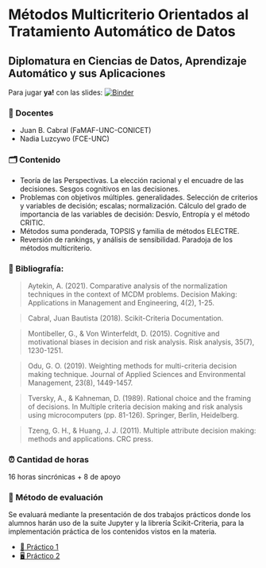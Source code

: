 # Métodos Multicriterio Orientados al Tratamiento Automático de Datos
## Diplomatura en Ciencias de Datos, Aprendizaje Automático y sus Aplicaciones

Para jugar **ya!** con las slides: [![Binder](https://mybinder.org/badge_logo.svg)](https://mybinder.org/v2/gh/leliel12/diplodatos_mcda/2023)

### 🏫 Docentes

- Juan B. Cabral (FaMAF-UNC-CONICET)
- Nadia Luzcywo (FCE-UNC)

### 🗂️ Contenido

- Teoría de las Perspectivas. La elección racional y el encuadre de las
  decisiones. Sesgos cognitivos en las decisiones.
- Problemas con objetivos múltiples. generalidades. Selección de criterios y
  variables de decisión; escalas; normalización. Cálculo del grado de
  importancia de las  variables de decisión: Desvío, Entropía y el método
  CRITIC.
- Métodos suma ponderada, TOPSIS y familia de métodos ELECTRE.
- Reversión de rankings, y análisis de sensibilidad. Paradoja de los
  métodos multicriterio.

### 📖 Bibliografía:

> Aytekin, A. (2021). Comparative analysis of the normalization techniques in
> the context of MCDM problems. Decision Making: Applications in Management
> and Engineering, 4(2), 1-25.

> Cabral, Juan Bautista (2018). Scikit-Criteria Documentation.

> Montibeller, G., & Von Winterfeldt, D. (2015). Cognitive and motivational
> biases in decision and risk analysis. Risk analysis, 35(7), 1230-1251.

> Odu, G. O. (2019). Weighting methods for multi-criteria decision making
> technique. Journal of Applied Sciences and Environmental Management, 23(8),
> 1449-1457.

> Tversky, A., & Kahneman, D. (1989). Rational choice and the framing of
> decisions. In Multiple criteria decision making and risk analysis using
> microcomputers (pp. 81-126). Springer, Berlin, Heidelberg.

> Tzeng, G. H., & Huang, J. J. (2011). Multiple attribute decision making:
> methods and applications. CRC press.

### ⏰ Cantidad de horas

16 horas sincrónicas + 8 de apoyo


### 💯 Método de evaluación

Se evaluará mediante la presentación de dos trabajos prácticos donde los
alumnos harán uso de la suite Jupyter y la librería Scikit-Criteria, para la
implementación práctica de los contenidos vistos en la materia.

- [🧠 Práctico 1](practicos/tp1.md)
- [🖥️ Práctico 2](practicos/tp2.md)